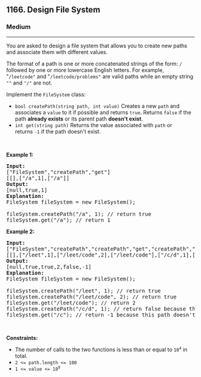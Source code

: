 <h2>1166. Design File System</h2><h3>Medium</h3><hr><div><p>You are asked to design a file system&nbsp;that allows you to create new paths and associate them with different values.</p>

<p>The format of a path is&nbsp;one or more concatenated strings of the form:&nbsp;<code>/</code> followed by one or more lowercase English letters. For example, "<code>/leetcode"</code>&nbsp;and "<code>/leetcode/problems"</code>&nbsp;are valid paths while an empty&nbsp;string <code>""</code> and <code>"/"</code>&nbsp;are not.</p>

<p>Implement the&nbsp;<code>FileSystem</code> class:</p>

<ul>
	<li><code>bool createPath(string path, int value)</code>&nbsp;Creates a new <code>path</code> and associates a <code>value</code> to it if possible and returns <code>true</code>.&nbsp;Returns <code>false</code>&nbsp;if the path <strong>already exists</strong> or its parent path <strong>doesn't exist</strong>.</li>
	<li><code>int get(string path)</code>&nbsp;Returns the value associated with <code>path</code> or returns&nbsp;<code>-1</code>&nbsp;if the path doesn't exist.</li>
</ul>

<p>&nbsp;</p>
<p><strong>Example 1:</strong></p>

<pre><strong>Input:</strong> 
["FileSystem","createPath","get"]
[[],["/a",1],["/a"]]
<strong>Output:</strong> 
[null,true,1]
<strong>Explanation:</strong> 
FileSystem fileSystem = new FileSystem();

fileSystem.createPath("/a", 1); // return true
fileSystem.get("/a"); // return 1
</pre>

<p><strong>Example 2:</strong></p>

<pre><strong>Input:</strong> 
["FileSystem","createPath","createPath","get","createPath","get"]
[[],["/leet",1],["/leet/code",2],["/leet/code"],["/c/d",1],["/c"]]
<strong>Output:</strong> 
[null,true,true,2,false,-1]
<strong>Explanation:</strong> 
FileSystem fileSystem = new FileSystem();

fileSystem.createPath("/leet", 1); // return true
fileSystem.createPath("/leet/code", 2); // return true
fileSystem.get("/leet/code"); // return 2
fileSystem.createPath("/c/d", 1); // return false because the parent path "/c" doesn't exist.
fileSystem.get("/c"); // return -1 because this path doesn't exist.
</pre>

<p>&nbsp;</p>
<p><strong>Constraints:</strong></p>

<ul>
	<li>The number of&nbsp;calls to the two functions&nbsp;is less than or equal to <code>10<sup>4</sup></code> in total.</li>
	<li><code>2 &lt;= path.length &lt;= 100</code></li>
	<li><code>1 &lt;= value &lt;= 10<sup>9</sup></code></li>
</ul>
</div>